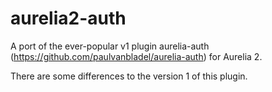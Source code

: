 # aurelia2-auth
A port of the ever-popular v1 plugin aurelia-auth (https://github.com/paulvanbladel/aurelia-auth) for Aurelia 2.

There are some differences to the version 1 of this plugin.